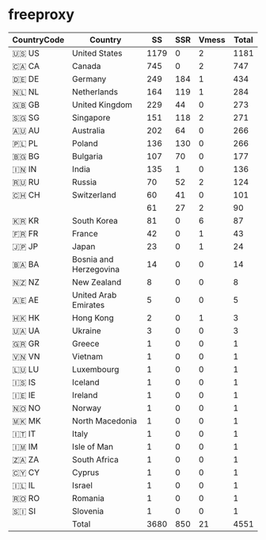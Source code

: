 # freeproxy

|CountryCode|Country|SS|SSR|Vmess|Total|
|  ----  | ----  |  ----  | ----  |  ----  | ----  |
|🇺🇸 US|United States|1179|0|2|1181|
|🇨🇦 CA|Canada|745|0|2|747|
|🇩🇪 DE|Germany|249|184|1|434|
|🇳🇱 NL|Netherlands|164|119|1|284|
|🇬🇧 GB|United Kingdom|229|44|0|273|
|🇸🇬 SG|Singapore|151|118|2|271|
|🇦🇺 AU|Australia|202|64|0|266|
|🇵🇱 PL|Poland|136|130|0|266|
|🇧🇬 BG|Bulgaria|107|70|0|177|
|🇮🇳 IN|India|135|1|0|136|
|🇷🇺 RU|Russia|70|52|2|124|
|🇨🇭 CH|Switzerland|60|41|0|101|
| ||61|27|2|90|
|🇰🇷 KR|South Korea|81|0|6|87|
|🇫🇷 FR|France|42|0|1|43|
|🇯🇵 JP|Japan|23|0|1|24|
|🇧🇦 BA|Bosnia and Herzegovina|14|0|0|14|
|🇳🇿 NZ|New Zealand|8|0|0|8|
|🇦🇪 AE|United Arab Emirates|5|0|0|5|
|🇭🇰 HK|Hong Kong|2|0|1|3|
|🇺🇦 UA|Ukraine|3|0|0|3|
|🇬🇷 GR|Greece|1|0|0|1|
|🇻🇳 VN|Vietnam|1|0|0|1|
|🇱🇺 LU|Luxembourg|1|0|0|1|
|🇮🇸 IS|Iceland|1|0|0|1|
|🇮🇪 IE|Ireland|1|0|0|1|
|🇳🇴 NO|Norway|1|0|0|1|
|🇲🇰 MK|North Macedonia|1|0|0|1|
|🇮🇹 IT|Italy|1|0|0|1|
|🇮🇲 IM|Isle of Man|1|0|0|1|
|🇿🇦 ZA|South Africa|1|0|0|1|
|🇨🇾 CY|Cyprus|1|0|0|1|
|🇮🇱 IL|Israel|1|0|0|1|
|🇷🇴 RO|Romania|1|0|0|1|
|🇸🇮 SI|Slovenia|1|0|0|1|
||Total|3680|850|21|4551|
